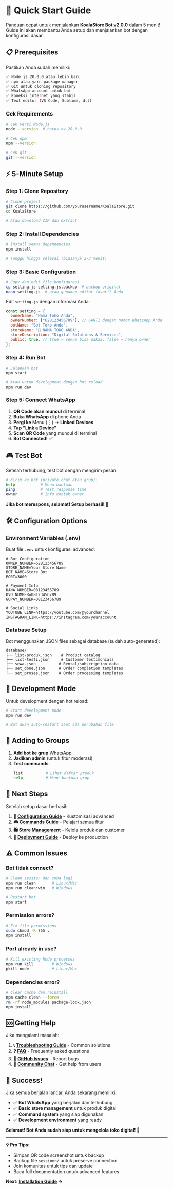 # 🚀 Quick Start Guide

Panduan cepat untuk menjalankan **KoalaStore Bot v2.0.0** dalam 5 menit! Guide ini akan membantu Anda setup dan menjalankan bot dengan konfigurasi dasar.

## 📋 Prerequisites

Pastikan Anda sudah memiliki:

```bash
✅ Node.js 20.0.0 atau lebih baru
✅ npm atau yarn package manager
✅ Git untuk cloning repository
✅ WhatsApp account untuk bot
✅ Koneksi internet yang stabil
✅ Text editor (VS Code, Sublime, dll)
```

### Cek Requirements
```bash
# Cek versi Node.js
node --version  # harus >= 20.0.0

# Cek npm
npm --version

# Cek git
git --version
```

## ⚡ 5-Minute Setup

### Step 1: Clone Repository
```bash
# Clone project
git clone https://github.com/yourusername/KoalaStore.git
cd KoalaStore

# Atau download ZIP dan extract
```

### Step 2: Install Dependencies
```bash
# Install semua dependencies
npm install

# Tunggu hingga selesai (biasanya 2-3 menit)
```

### Step 3: Basic Configuration
```bash
# Copy dan edit file konfigurasi
cp setting.js setting.js.backup  # backup original
nano setting.js  # atau gunakan editor favorit Anda
```

Edit `setting.js` dengan informasi Anda:
```javascript
const setting = {
  ownerName: "Nama Toko Anda",
  ownerNumber: ["628123456789"], // GANTI dengan nomor WhatsApp Anda
  botName: "Bot Toko Anda",
  storeName: "🏪 NAMA TOKO ANDA",
  storeDescription: "Digital Solutions & Services",
  public: true, // true = semua bisa pakai, false = hanya owner
};
```

### Step 4: Run Bot
```bash
# Jalankan bot
npm start

# Atau untuk development dengan hot reload
npm run dev
```

### Step 5: Connect WhatsApp
1. **QR Code akan muncul** di terminal
2. **Buka WhatsApp** di phone Anda
3. **Pergi ke** Menu (⋮) → **Linked Devices**
4. **Tap "Link a Device"**
5. **Scan QR Code** yang muncul di terminal
6. **Bot Connected!** ✅

## 🎮 Test Bot

Setelah terhubung, test bot dengan mengirim pesan:

```bash
# Kirim ke bot (private chat atau grup):
help           # Menu bantuan
ping           # Test response time
owner          # Info kontak owner
```

**Jika bot merespons, selamat! Setup berhasil! 🎉**

## 🛠️ Configuration Options

### Environment Variables (.env)
Buat file `.env` untuk konfigurasi advanced:
```env
# Bot Configuration
OWNER_NUMBER=628123456789
STORE_NAME=Your Store Name
BOT_NAME=Store Bot
PORT=3000

# Payment Info
DANA_NUMBER=08123456789
OVO_NUMBER=08123456789
GOPAY_NUMBER=08123456789

# Social Links
YOUTUBE_LINK=https://youtube.com/@yourchannel
INSTAGRAM_LINK=https://instagram.com/youraccount
```

### Database Setup
Bot menggunakan JSON files sebagai database (sudah auto-generated):
```
database/
├── list-produk.json    # Product catalog
├── list-testi.json     # Customer testimonials  
├── sewa.json          # Rental/subscription data
├── set_done.json      # Order completion templates
└── set_proses.json    # Order processing templates
```

## 🔧 Development Mode

Untuk development dengan hot reload:

```bash
# Start development mode
npm run dev

# Bot akan auto-restart saat ada perubahan file
```

## 📱 Adding to Groups

1. **Add bot ke grup** WhatsApp
2. **Jadikan admin** (untuk fitur moderasi)
3. **Test commands**:
   ```bash
   list          # Lihat daftar produk
   help          # Menu bantuan grup
   ```

## 🎯 Next Steps

Setelah setup dasar berhasil:

1. **📖 [Configuration Guide](./03-configuration.md)** - Kustomisasi advanced
2. **🎮 [Commands Guide](./07-commands.md)** - Pelajari semua fitur
3. **🛍️ [Store Management](./10-store-management.md)** - Kelola produk dan customer
4. **🔧 [Deployment Guide](./16-deployment.md)** - Deploy ke production

## ⚠️ Common Issues

### Bot tidak connect?
```bash
# Clean session dan coba lagi
npm run clean       # Linux/Mac
npm run clean:win   # Windows

# Restart bot
npm start
```

### Permission errors?
```bash
# Fix file permissions
sudo chmod -R 755 .
npm install
```

### Port already in use?
```bash
# Kill existing Node processes
npm run kill        # Windows
pkill node          # Linux/Mac
```

### Dependencies error?
```bash
# Clear cache dan reinstall
npm cache clean --force
rm -rf node_modules package-lock.json
npm install
```

## 🆘 Getting Help

Jika mengalami masalah:

1. **📞 [Troubleshooting Guide](./18-troubleshooting.md)** - Common solutions
2. **❓ [FAQ](./19-faq.md)** - Frequently asked questions
3. **🐛 [GitHub Issues](https://github.com/yourusername/KoalaStore/issues)** - Report bugs
4. **💬 [Community Chat](https://chat.whatsapp.com/invite)** - Get help from users

## 🎉 Success!

Jika semua berjalan lancar, Anda sekarang memiliki:

- ✅ **Bot WhatsApp** yang berjalan dan terhubung
- ✅ **Basic store management** untuk produk digital
- ✅ **Command system** yang siap digunakan
- ✅ **Development environment** yang ready

**Selamat! Bot Anda sudah siap untuk mengelola toko digital! 🎊**

---

**💡 Pro Tips:**
- Simpan QR code screenshot untuk backup
- Backup file `sessionn/` untuk preserve connection
- Join komunitas untuk tips dan update
- Baca full documentation untuk advanced features

**Next: [Installation Guide](./02-installation.md) →** 